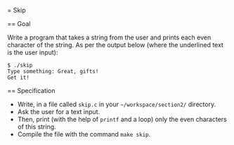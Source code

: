 = Skip

== Goal

Write a program that takes a string from the user and prints each even character of the string. As per the output below (where the underlined text is the user input):


    $ ./skip
    Type something: Great, gifts!
    Get it!


== Specification
- Write, in a file called `skip.c` in your `~/workspace/section2/` directory.
- Ask the user for a text input.
- Then, print (with the help of `printf` and a loop) only the even characters of this string.
- Compile the file with the command `make skip`.

